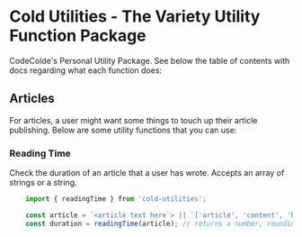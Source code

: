 # Cold Utilities - The Variety Utility Function Package
CodeColde's Personal Utility Package. See below the table of contents with docs regarding what each function does:

## Articles
For articles, a user might want some things to touch up their article publishing. Below are some utility functions that you can use:

### Reading Time
Check the duration of an article that a user has wrote. Accepts an array of strings or a string.

```javascript
    import { readingTime } from 'cold-utilities';

    const article = `<article text here`> || `['article', 'content', 'here']`;
    const duration = readingTime(article); // returns a number, rounding down. If an article takes 2.9 minutes to read, it returns 2.
```